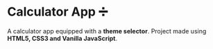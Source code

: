 # Calculator App ➗

A calculator app equipped with a **theme selector**. Project made using **HTML5, CSS3 and Vanilla JavaScript**.
